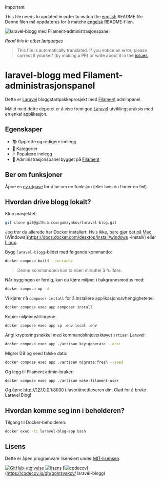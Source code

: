>[!IMPORTANT]
>This file needs to updated in order to match the [english](/README.md) README file.  
>Denne filen må oppdateres for å matche [engelsk](/README.md) README-filen.

![laravel-blogg med Filament-administrasjonspanel](../docs/social-preview-en.png)

_Read this in [other languages](./Translations.md)_

>This file is automatically translated. If you notice an error, please correct it yourself (by making a PR) or write about it in the [issues](https://github.com/gomzyakov/laravel-blog/issues).

# laravel-blogg med Filament-administrasjonspanel

Dette er [Laravel](https://laravel.com) bloggstartpakkeprosjekt med [Filament](https://filamentphp.com) adminpanel.

Målet med dette depotet er å vise frem god [Laravel](https://laravel.com) utviklingspraksis med en enkel applikasjon.

## Egenskaper

- 📚 Opprette og redigere innlegg
- 🥑 Kategorier
- 🔥 Populære innlegg
- 🎉 Administrasjonspanel bygget på [Filament](https://filamentphp.com)

## Ber om funksjoner

Åpne en [ny utgave](https://github.com/gomzyakov/laravel-blog/issues/new) for å be om en funksjon (eller hvis du finner en feil).

## Hvordan drive blogg lokalt?

Klon prosjektet:

```bash
git clone git@github.com:gomzyakov/laravel-blog.git
```

Jeg tror du allerede har Docker installert. Hvis ikke, bare gjør det på [Mac](https://docs.docker.com/desktop/install/mac-install/), [Windows](https://docs.docker.com/desktop/install/windows -install/) eller [Linux](https://docs.docker.com/desktop/install/linux-install/).

Bygg `laravel-blogg`-bildet med følgende kommando:

``` bash
docker compose build --no-cache
```

>Denne kommandoen kan ta noen minutter å fullføre.

Når byggingen er ferdig, kan du kjøre miljøet i bakgrunnsmodus med:

``` bash
docker compose up -d
```

Vi kjører nå `composer install` for å installere applikasjonsavhengighetene:

```bash
docker compose exec app composer install
```

Kopier miljøinnstillingene:

``` bash
docker compose exec app cp .env.local .env
```

Angi krypteringsnøkkel med kommandolinjeverktøyet `artisan` Laravel:

``` bash
docker compose exec app ./artisan key:generate --ansi
```

Migrer DB og seed falske data:

```bash
docker compose exec app ./artisan migrate:fresh --seed
```

Og legg til Filament admin-bruker:

``` bash
docker compose exec app ./artisan make:filament-user
```

Og åpne http://127.0.0.1:8000 i favorittnettleseren din. Glad for å bruke Laravel Blog!

## Hvordan komme seg inn i beholderen?

Tilgang til Docker-beholderen:

``` bash
docker exec -ti laravel-blog-app bash
```

## Lisens

Dette er åpen programvare lisensiert under [MIT-lisensen](https://github.com/gomzyakov/php-code-style/blob/main/LICENSE).


[![GitHub-utgivelse](https://img.shields.io/github/release/gomzyakov/laravel-blog.svg)](https://github.com/gomzyakov/laravel-blog/releases/latest)
[![lisens](https://img.shields.io/badge/License-MIT-green.svg)](https://github.com/gomzyakov/laravel-blog/blob/development/LICENSE)
[![codecov](https://codecov.io/gh/gomzyakov/laravel-blog/branch/main/graph/badge.svg?token=4CYTVMVUYV)](https://codecov.io/gh/gomzyakov/ laravel-blogg)
